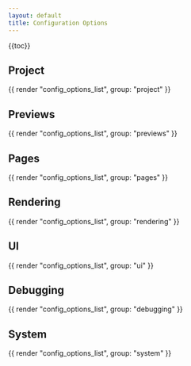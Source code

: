 ```yaml
---
layout: default
title: Configuration Options
---
```


{{toc}}

## Project

{{ render "config_options_list", group: "project" }}

## Previews

{{ render "config_options_list", group: "previews" }}

## Pages

{{ render "config_options_list", group: "pages" }}

## Rendering

{{ render "config_options_list", group: "rendering" }}

## UI

{{ render "config_options_list", group: "ui" }}

## Debugging

{{ render "config_options_list", group: "debugging" }}

## System

{{ render "config_options_list", group: "system" }}

